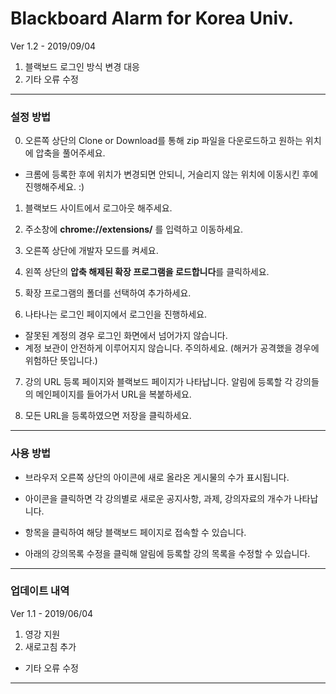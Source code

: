 Blackboard Alarm for Korea Univ.
===

Ver 1.2 - 2019/09/04
1. 블랙보드 로그인 방식 변경 대응
2. 기타 오류 수정

---
### 설정 방법

0. 오른쪽 상단의 Clone or Download를 통해 zip 파일을 다운로드하고 원하는 위치에 압축을 풀어주세요.
  - 크롬에 등록한 후에 위치가 변경되면 안되니, 거슬리지 않는 위치에 이동시킨 후에 진행해주세요. :)

1. 블랙보드 사이트에서 로그아웃 해주세요.

2. 주소창에 **chrome://extensions/** 를 입력하고 이동하세요.

3. 오른쪽 상단에 개발자 모드를 켜세요.

4. 왼쪽 상단의 **압축 해제된 확장 프로그램을 로드합니다**를 클릭하세요.

5. 확장 프로그램의 폴더를 선택하여 추가하세요.

6. 나타나는 로그인 페이지에서 로그인을 진행하세요.
  - 잘못된 계정의 경우 로그인 화면에서 넘어가지 않습니다.
  - 계정 보관이 안전하게 이루어지지 않습니다. 주의하세요. (해커가 공격했을 경우에 위험하단 뜻입니다.)

7. 강의 URL 등록 페이지와 블랙보드 페이지가 나타납니다. 알림에 등록할 각 강의들의 메인페이지를 들어가서 URL을 복붙하세요.

8. 모든 URL을 등록하였으면 저장을 클릭하세요.

---
### 사용 방법

- 브라우저 오른쪽 상단의 아이콘에 새로 올라온 게시물의 수가 표시됩니다.

- 아이콘을 클릭하면 각 강의별로 새로운 공지사항, 과제, 강의자료의 개수가 나타납니다.

- 항목을 클릭하여 해당 블랙보드 페이지로 접속할 수 있습니다.

- 아래의 강의목록 수정을 클릭해 알림에 등록할 강의 목록을 수정할 수 있습니다.



---
### 업데이트 내역

Ver 1.1 - 2019/06/04
1. 영강 지원
2. 새로고침 추가
- 기타 오류 수정

---
